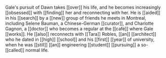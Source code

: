 Gale's pursuit of Dawn takes [[over]] his life, and he becomes increasingly [[obsessed]] with [[finding]] her and reconnecting with her. He is [[aided]] in his [[search]] by a [[new]] group of friends he meets in Montreal, including Selene Bauman, a Chinese-German [[curator]], and Charlotte Gagnon, a [[doctor]] who becomes a regular at the [[café]] where Gale [[works]]. He [[also]] reconnects with [[Tara]] Robles, [[an]] [[architect]] who he dated in [[high]] [[school]] and his [[first]] [[year]] of university, when he was [[still]] [[an]] engineering [[student]] [[pursuing]] a so-[[called]] normal life.

